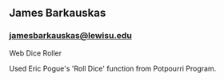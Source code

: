## James Barkauskas
### jamesbarkauskas@lewisu.edu

Web Dice Roller

Used Eric Pogue's 'Roll Dice' function from Potpourri Program.